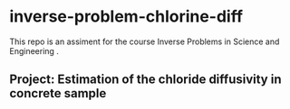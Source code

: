 # inverse-problem-chlorine-diff

This repo is an assiment for the course Inverse Problems in Science and Engineering .

## Project: Estimation of the chloride diffusivity in concrete sample

